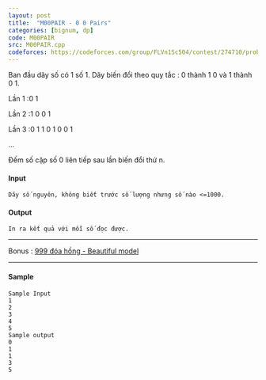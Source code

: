 ```yaml
---
layout: post
title:  "M00PAIR - 0 0 Pairs"
categories: [bignum, dp]
code: M00PAIR
src: M00PAIR.cpp
codeforces: https://codeforces.com/group/FLVn1Sc504/contest/274710/problem/K
---
```




  







Ban đầu dãy số có 1 số 1. Dãy biến đổi theo quy tắc : 0 thành 1 0 và 1 thành 0 1.

Lần 1 :0 1

Lần 2 :1 0 0 1

Lần 3 :0 1 1 0 1 0 0 1

...

Đếm số cặp số 0 liên tiếp sau lần biến đổi thứ n.

#### Input

```
Dãy số nguyên, không biết trước số lượng nhưng số nào <=1000.  

```

#### Output

```
In ra kết quả với mỗi số đọc được.  

```

* * *

Bonus : [999 đóa hồng - Beautiful model](http://www.youtube.com/watch?v=sXQXnGqHfvc)

* * *

#### Sample

```
Sample Input   
1  
2   
3   
4  
5   
Sample output   
0  
1   
1  
3  
5  
 
```

<!--more-->

